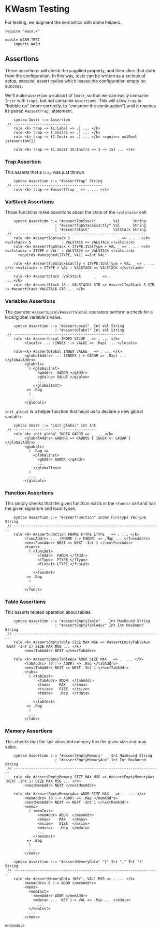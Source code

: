 KWasm Testing
=============

For testing, we augment the semantics with some helpers.

```k
require "wasm.k"

module WASM-TEST
    imports WASM
```

Assertions
----------

These assertions will check the supplied property, and then clear that state from the configuration.
In this way, tests can be written as a serious of setup, execute, assert cycles which leaves the configuration empty on success.

We'll make `Assertion` a subsort of `Instr`, so that we can easily consume `Instr` with `trap`s, but not consume `Assertion`s.
This will allow `trap` to "bubble up" (more correctly, to "consume the continuation") until it reaches its paired `#assertTrap_` statement.

```k
    syntax Instr ::= Assertion
 // --------------------------
    rule <k> trap ~> (L:Label => .) ... </k>
    rule <k> trap ~> (.Instrs => .) ... </k>
    rule <k> trap ~> (I:Instr => .) ... </k> requires notBool isAssertion(I)

    rule <k> trap ~> (I:Instr IS:Instrs => I ~> IS) ... </k>
```

### Trap Assertion

This asserts that a `trap` was just thrown.

```k
    syntax Assertion ::= "#assertTrap" String
 // -----------------------------------------
    rule <k> trap ~> #assertTrap _ => . ... </k>
```

### ValStack Assertions

These functions make assertions about the state of the `<valstack>` cell.

```k
    syntax Assertion ::= "#assertTopStack"        Val      String
                       | "#assertTopStackExactly" Val      String
                       | "#assertStack"           ValStack String
 // -------------------------------------------------------------
    rule <k> #assertTopStack S                      _ => . ... </k> <valstack> S              : VALSTACK => VALSTACK </valstack>
    rule <k> #assertTopStack < ITYPE:IValType > VAL _ => . ... </k> <valstack> < ITYPE > VAL' : VALSTACK => VALSTACK </valstack>
      requires #unsigned(ITYPE, VAL) ==Int VAL'

    rule <k> #assertTopStackExactly < ITYPE:IValType > VAL _ => . ... </k> <valstack> < ITYPE > VAL : VALSTACK => VALSTACK </valstack>

    rule <k> #assertStack .ValStack      _   => .                                               ... </k>
    rule <k> #assertStack (S : VALSTACK) STR => #assertTopStack S STR ~> #assertStack VALSTACK STR ... </k>
```

### Variables Assertions

The operator `#assertLocal`/`#assertGlobal` operators perform a check for a local/global variable's value.

```k
    syntax Assertion ::= "#assertLocal"  Int Val String
                       | "#assertGlobal" Int Val String
 // ---------------------------------------------------
    rule <k> #assertLocal INDEX VALUE _ => . ... </k>
         <locals> ... (INDEX |-> VALUE => .Map) ... </locals>

    rule <k> #assertGlobal INDEX VALUE _ => . ... </k>
         <globalAddrs> ... (INDEX |-> GADDR => .Map) ... </globalAddrs>
         <globals>
           ( <globalInst>
               <gAddr>  GADDR </gAddr>
               <gValue> VALUE </gValue>
               ...
             </globalInst>
          => .Bag
           )
           ...
         </globals>
```

`init_global` is a helper function that helps us to declare a new global variable.

```k
    syntax Instr ::= "init_global" Int Int
 // --------------------------------------
    rule <k> init_global INDEX GADDR => . ... </k>
         <globalAddrs> GADDRS => GADDRS [ INDEX <- GADDR ] </globalAddrs>
         <globals>
           ( .Bag =>
             <globalInst>
               <gAddr> GADDR </gAddr>
               ...
             </globalInst>
           )
           ...
         </globals>
```

### Function Assertions

This simply checks that the given function exists in the `<funcs>` cell and has the given signature and local types.

```k
    syntax Assertion ::= "#assertFunction" Index FuncType VecType String
 // --------------------------------------------------------------------
    rule <k> #assertFunction FNAME FTYPE LTYPE _ => . ... </k>
         <funcAddrs> ... (FNAME |-> FADDR) => .Map ... </funcAddrs>
         <nextFuncAddr> NEXT => NEXT -Int 1 </nextFuncAddr>
         <funcs>
           ( <funcDef>
               <fAddr>  FADDR </fAddr>
               <fType>  FTYPE </fType>
               <fLocal> LTYPE </fLocal>
               ...
             </funcDef>
          => .Bag
           )
           ...
         </funcs>
```

### Table Assertions

This asserts related operation about tables.

```k
    syntax Assertion ::= "#assertEmptyTable"    Int MaxBound String
                       | "#assertEmptyTableAux" Int Int MaxBound String
 // --------------------------------------------------------------------
    rule <k> #assertEmptyTable SIZE MAX MSG => #assertEmptyTableAux (NEXT -Int 1) SIZE MAX MSG ... </k>
         <nextTabAddr> NEXT </nextTabAddr>

    rule <k> #assertEmptyTableAux ADDR SIZE MAX _ => .  ... </k>
         <tabAddrs> (0 |-> ADDR) => .Map </tabAddrs>
         <nextTabAddr> NEXT => NEXT -Int 1 </nextTabAddr>
         <tabs>
           ( <tabInst>
               <tabAddr> ADDR  </tabAddr>
               <tmax>    MAX   </tmax>
               <tsize>   SIZE  </tsize>
               <tdata>   .Map  </tdata>
               ...
             </tabInst>
          => .Bag
           )
           ...
         </tabs>
```

### Memory Assertions

This checks that the last allocated memory has the given size and max value.

```k
    syntax Assertion ::= "#assertEmptyMemory"    Int MaxBound String
                       | "#assertEmptyMemoryAux" Int Int MaxBound String
 // --------------------------------------------------------------------
    rule <k> #assertEmptyMemory SIZE MAX MSG => #assertEmptyMemoryAux (NEXT -Int 1) SIZE MAX MSG ... </k>
         <nextMemAddr> NEXT </nextMemAddr>

    rule <k> #assertEmptyMemoryAux ADDR SIZE MAX _ => .  ... </k>
         <memAddrs> (0 |-> ADDR) => .Map </memAddrs>
         <nextMemAddr> NEXT => NEXT -Int 1 </nextMemAddr>
         <mems>
           ( <memInst>
               <memAddr> ADDR  </memAddr>
               <mmax>    MAX   </mmax>
               <msize>   SIZE  </msize>
               <mdata>   .Map  </mdata>
               ...
             </memInst>
          => .Bag
           )
           ...
         </mems>

    syntax Assertion ::= "#assertMemoryData" "(" Int "," Int ")" String
 // -------------------------------------------------------------------
    rule <k> #assertMemoryData (KEY , VAL) MSG => . ... </k>
         <memAddrs> 0 |-> ADDR </memAddrs>
         <mems>
           <memInst>
             <memAddr> ADDR </memAddr>
             <mdata> ...  KEY |-> VAL => .Map ... </mdata>
               ...
           </memInst>
           ...
         </mems>
```

```k
endmodule
```
